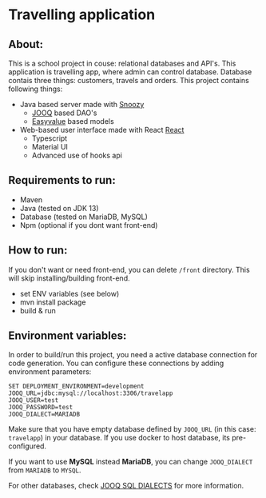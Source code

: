 # Travelling application

## About:
This is a school project in couse: relational databases and API's. This application is travelling app, where admin can control database. Database contais three things: customers, travels and orders. This project contains following things:
- Java based server made with [Snoozy](https://github.com/jubicoy/snoozy)
  - [JOOQ](https://github.com/jOOQ/jOOQ) based DAO's
  - [Easyvalue](https://github.com/jubicoy/easyvalue) based models
- Web-based user interface made with React [React](https://github.com/facebook/react)
  - Typescript
  - Material UI
  - Advanced use of hooks api

## Requirements to run:
- Maven
- Java (tested on JDK 13)
- Database (tested on MariaDB, MySQL)
- Npm (optional if you dont want front-end)

## How to run:
If you don't want or need front-end, you can delete `/front` directory. This will skip installing/building front-end.
- set ENV variables (see below)
- mvn install package
- build & run

## Environment variables:
In order to build/run this project, you need a active database connection for code generation. You can configure these connections by adding environment parameters:

```
SET DEPLOYMENT_ENVIRONMENT=development
JOOQ_URL=jdbc:mysql://localhost:3306/travelapp
JOOQ_USER=test
JOOQ_PASSWORD=test
JOOQ_DIALECT=MARIADB
```

Make sure that you have empty database defined by `JOOQ_URL` (in this case: `travelapp`) in your database. If you use docker to host database, its pre-configured.

If you want to use **MySQL** instead **MariaDB**, you can change `JOOQ_DIALECT` from `MARIADB` to `MYSQL`.

For other databases, check [JOOQ SQL DIALECTS](https://www.jooq.org/javadoc/latest/org.jooq/org/jooq/SQLDialect.html) for more information.
